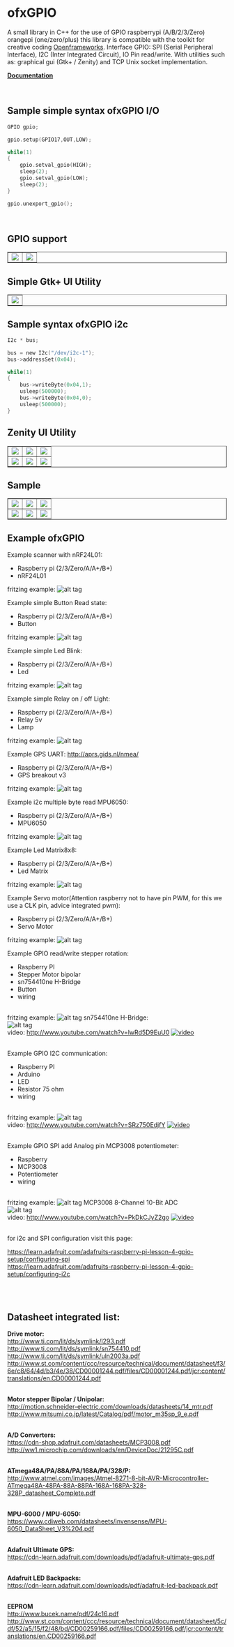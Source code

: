 # ofxGPIO

A small library in C++ for the use of GPIO raspberrypi (A/B/2/3/Zero) orangepi (one/zero/plus) this library is compatible with the toolkit for creative coding <a href="http://openframeworks.cc/">Openframeworks</a>. Interface GPIO: SPI (Serial Peripheral Interface), I2C (Inter Integrated Circuit), IO Pin read/write. 
With utilities such as: graphical gui (Gtk+ / Zenity) and  TCP Unix socket implementation.

<b><a href="http://www.ziggurats.net/port.php?port=ofxGPIO" target="_blank">Documentation</a></b>

<br>
<h2>Sample simple syntax ofxGPIO I/O</h2>

```c
GPIO gpio;

gpio.setup(GPIO17,OUT,LOW);

while(1)
{
    gpio.setval_gpio(HIGH);
    sleep(2);
    gpio.setval_gpio(LOW);
    sleep(2);
}

gpio.unexport_gpio();
```
<br>

<h2> GPIO support </h2>

<table border="1">
<tr>
<td><img src="screen/Raspberry-Pi-GPIO-pinouts.png"/></td><td><img src="screen/orangepi.png"/></td>
</tr>
</table>

<h2> Simple Gtk+ UI Utility </h2>
<table border="1">
<tr>
<td><img src="screen/gtk-ui.png"/></td>
</tr>
</table>

<h2>Sample syntax ofxGPIO i2c</h2>

```c
I2c * bus;

bus = new I2c("/dev/i2c-1");
bus->addressSet(0x04);

while(1) 
{
	bus->writeByte(0x04,1);
	usleep(500000);
	bus->writeByte(0x04,0);
	usleep(500000);
}
```

<h2> Zenity UI Utility </h2>
<table border="1">
<tr>
<td><img src="screen/6ui.png"/></td><td><img src="screen/1ui.png"/></td><td><img src="screen/2ui.png"/></td>
</tr>
<tr>
<td><img src="screen/3ui.png"/></td><td><img src="screen/4ui.png"/></td><td><img src="screen/5ui.png"/></td>
</tr>
</table>

<h2> Sample </h2>

<table border="1">
<tr>
<td><img src="screen/rf24-scanner.gif"/></td><td><img src="screen/14mtz6kkrVLUPe.gif"/></td><td><img src="screen/dVBS2AwaDFGa4.gif"/></td>
</tr>
<tr>
<td><img src="screen/Uqvo9WQ8X1RTO.gif"/></td><td><img src="screen/3SJ2Lc9EO9KSs.gif"/></td><td><img src="screen/uRLtiGKjNqFwY.gif"/></td>
</tr>
</table>

<!--<table>
<tr>
<td align="center"><img src="screen/Raspberry-Pi-logo.jpg"></td>
</tr>
</table>-->

<h2> Example ofxGPIO </h2>

<!--![alt tag](https://github.com/kashimAstro/ofxGPIO/blob/master/screen/Raspberry-Pi-logo.jpg)
![alt tag](https://github.com/kashimAstro/ofxGPIO/blob/master/screen/Raspberry-Pi-GPIO-pinouts.png)
![alt tag](https://github.com/kashimAstro/ofxGPIO/blob/master/screen/orangepi.png) -->


Example scanner with nRF24L01:
	<ul>
		<li>Raspberry pi (2/3/Zero/A/A+/B+)
		<li>nRF24L01</li>
	</ul>
fritzing example:
![alt tag](https://github.com/kashimAstro/ofxGPIO/blob/master/screen/raspberry-rf24.png)

Example simple Button Read state:
	<ul>
		<li>Raspberry pi (2/3/Zero/A/A+/B+)
		<li>Button</li>
	</ul>
fritzing example:
![alt tag](https://github.com/kashimAstro/ofxGPIO/blob/master/screen/button_example.png)


Example simple Led Blink:
	<ul>
		<li>Raspberry pi (2/3/Zero/A/A+/B+)
		<li>Led</li>
	</ul>
fritzing example:
![alt tag](https://github.com/kashimAstro/ofxGPIO/blob/master/screen/led_example.png)

Example simple Relay on / off Light:
	<ul>
		<li>Raspberry pi (2/3/Zero/A/A+/B+)
		<li>Relay 5v</li>
		<li>Lamp</li>
	</ul>
fritzing example:
![alt tag](https://github.com/kashimAstro/ofxGPIO/blob/master/screen/relaylight_example.png)


Example GPS UART:
	http://aprs.gids.nl/nmea/
	<ul>
		<li>Raspberry pi (2/3/Zero/A/A+/B+)
		<li>GPS breakout v3</li>
	</ul>
fritzing example:
![alt tag](https://github.com/kashimAstro/ofxGPIO/blob/master/screen/gps_example.png)


Example i2c multiple byte read MPU6050:
	<ul>
		<li>Raspberry pi (2/3/Zero/A/A+/B+)
		<li>MPU6050</li>
	</ul>
fritzing example:
![alt tag](https://github.com/kashimAstro/ofxGPIO/blob/master/screen/mpu6050_example.png)

Example Led Matrix8x8:
        <ul>
                <li>Raspberry pi (2/3/Zero/A/A+/B+)
                <li>Led Matrix</li>
        </ul>
fritzing example:
![alt tag](https://github.com/kashimAstro/ofxGPIO/blob/master/screen/led_matrix_i2c.png)

Example Servo motor(Attention raspberry not to have pin PWM, for this we use a CLK pin, advice integrated pwm):
        <ul>
                <li>Raspberry pi (2/3/Zero/A/A+/B+)
                <li>Servo Motor</li>
        </ul>
fritzing example:
![alt tag](https://github.com/kashimAstro/ofxGPIO/blob/master/screen/servo_example.png)


Example GPIO read/write stepper rotation:
	<ul>
	<li>Raspberry PI</li>
	<li>Stepper Motor bipolar</li>
	<li>sn754410ne H-Bridge</li>
	<li>Button</li>
	<li>wiring</li>
	</ul>
<br>
fritzing example:
![alt tag](https://github.com/kashimAstro/ofxGPIO/blob/master/screen/raspberry_motor_bb.jpg)
sn754410ne H-Bridge:
<br>
![alt tag](http://42bots.com/wp-content/uploads/2014/12/bipolar_stepper_four_pins.jpg)
<br>
video: <a href="http://www.youtube.com/watch?v=lwRd5D9EuU0">http://www.youtube.com/watch?v=lwRd5D9EuU0</a>
[![video](http://img.youtube.com/vi/lwRd5D9EuU0/maxresdefault.jpg)](http://www.youtube.com/watch?v=lwRd5D9EuU0)
<br><br>

Example GPIO I2C communication:
	<ul>
	<li>Raspberry PI</li>
	<li>Arduino</li>
	<li>LED</li>
	<li>Resistor 75 ohm</li>
	<li>wiring</li>
	</ul>
<br>
fritzing example:
![alt tag](https://github.com/kashimAstro/ofxGPIO/blob/master/screen/i2c_raspberry_bb.jpg)
<br>
video: <a href="http://www.youtube.com/watch?v=SRz750EdjfY">http://www.youtube.com/watch?v=SRz750EdjfY</a>
[![video](http://img.youtube.com/vi/SRz750EdjfY/maxresdefault.jpg)](http://www.youtube.com/watch?v=SRz750EdjfY)
<br><br>

Example GPIO SPI add Analog pin MCP3008 potentiometer:
	<ul>
	<li>Raspberry</li>
	<li>MCP3008</li>
	<li>Potentiometer</li>
	<li>wiring</li>
	</ul>
<br>
fritzing example:
![alt tag](https://github.com/kashimAstro/ofxGPIO/blob/master/screen/spi_mcp_raspberry_bb.jpg)
MCP3008 8-Channel 10-Bit ADC
<br>
![alt tag](https://github.com/kashimAstro/ofxGPIO/blob/master/screen/mcp3008pin.gif)
<br>
video: <a href="http://www.youtube.com/watch?v=PkDkCJyZ2go">http://www.youtube.com/watch?v=PkDkCJyZ2go</a>
[![video](http://img.youtube.com/vi/PkDkCJyZ2go/maxresdefault.jpg)](http://www.youtube.com/watch?v=PkDkCJyZ2go)

<BR>
for i2c and SPI configuration visit this page:

https://learn.adafruit.com/adafruits-raspberry-pi-lesson-4-gpio-setup/configuring-spi
<br>
https://learn.adafruit.com/adafruits-raspberry-pi-lesson-4-gpio-setup/configuring-i2c


<br><br>
<b><h2>Datasheet integrated list:</h2></b>

<b>Drive motor:</b><br>
http://www.ti.com/lit/ds/symlink/l293.pdf<br>
http://www.ti.com/lit/ds/symlink/sn754410.pdf<br>
http://www.ti.com/lit/ds/symlink/uln2003a.pdf<br>
http://www.st.com/content/ccc/resource/technical/document/datasheet/f3/6e/c8/64/4d/b3/4e/38/CD00001244.pdf/files/CD00001244.pdf/jcr:content/translations/en.CD00001244.pdf
<br><br>

<b>Motor stepper Bipolar / Unipolar:</b><br>
http://motion.schneider-electric.com/downloads/datasheets/14_mtr.pdf<br>
http://www.mitsumi.co.jp/latest/Catalog/pdf/motor_m35sp_9_e.pdf
<br><br>

<b>A/D Converters:</b><br>
https://cdn-shop.adafruit.com/datasheets/MCP3008.pdf<br>
http://ww1.microchip.com/downloads/en/DeviceDoc/21295C.pdf
<br><br>

<b>ATmega48A/PA/88A/PA/168A/PA/328/P:</b><br>
http://www.atmel.com/images/Atmel-8271-8-bit-AVR-Microcontroller-ATmega48A-48PA-88A-88PA-168A-168PA-328-328P_datasheet_Complete.pdf
<br><br>

<b>MPU-6000 / MPU-6050:</b><br>
https://www.cdiweb.com/datasheets/invensense/MPU-6050_DataSheet_V3%204.pdf
<br><br>

<b>Adafruit Ultimate GPS:</b><br>
https://cdn-learn.adafruit.com/downloads/pdf/adafruit-ultimate-gps.pdf
<br><br>

<b>Adafruit LED Backpacks:</b><br>
https://cdn-learn.adafruit.com/downloads/pdf/adafruit-led-backpack.pdf
<br><br>

<b>EEPROM</b><br>
http://www.bucek.name/pdf/24c16.pdf
http://www.st.com/content/ccc/resource/technical/document/datasheet/5c/df/52/a5/15/f2/48/bd/CD00259166.pdf/files/CD00259166.pdf/jcr:content/translations/en.CD00259166.pdf


